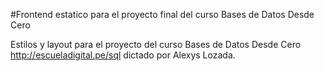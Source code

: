#Frontend estatico para el proyecto final del curso Bases de Datos Desde Cero

Estilos y layout para el proyecto del curso Bases de Datos Desde Cero http://escueladigital.pe/sql dictado por Alexys Lozada.
